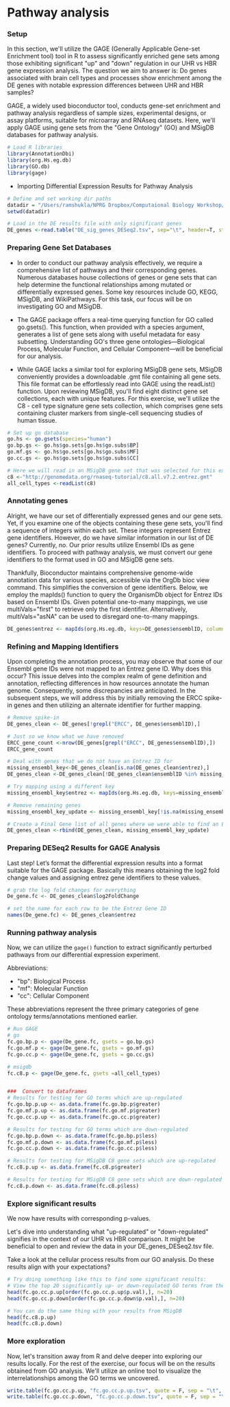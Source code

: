 # Pathway analysis
### Setup
In this section, we'll utilize the GAGE (Generally Applicable Gene-set Enrichment tool) tool in R to assess significantly enriched gene sets among those exhibiting significant "up" and "down" regulation in our UHR vs HBR gene expression analysis. The question we aim to answer is: Do genes associated with brain cell types and processes show enrichment among the DE genes with notable expression differences between UHR and HBR samples?

GAGE, a widely used bioconductor tool, conducts gene-set enrichment and pathway analysis regardless of sample sizes, experimental designs, or assay platforms, suitable for microarray and RNAseq datasets. Here, we'll apply GAGE using gene sets from the "Gene Ontology" (GO) and MSigDB databases for pathway analysis.

```R
# Load R libraries 
library(AnnotationDbi)
library(org.Hs.eg.db)
library(GO.db)
library(gage)
```
- Importing Differential Expression Results for Pathway Analysis
```R
# Define and set working dir paths
datadir = "/Users/ramshukla/NPRG Dropbox/Computaional Biology Workshop/Day2/Differential Expression/DE_Results"
setwd(datadir)

# Load in the DE results file with only significant genes
DE_genes <-read.table("DE_sig_genes_DESeq2.tsv", sep="\t", header=T, stringsAsFactors = F)
```
### Preparing Gene Set Databases
- In order to conduct our pathway analysis effectively, we require a comprehensive list of pathways and their corresponding genes. Numerous databases house collections of genes or gene sets that can help determine the functional relationships among mutated or differentially expressed genes. Some key resources include GO, KEGG, MSigDB, and WikiPathways. For this task, our focus will be on investigating GO and MSigDB.

- The GAGE package offers a real-time querying function for GO called go.gsets(). This function, when provided with a species argument, generates a list of gene sets along with useful metadata for easy subsetting. Understanding GO's three gene ontologies—Biological Process, Molecular Function, and Cellular Component—will be beneficial for our analysis.

- While GAGE lacks a similar tool for exploring MSigDB gene sets, MSigDB conveniently provides a downloadable .gmt file containing all gene sets. This file format can be effortlessly read into GAGE using the readList() function. Upon reviewing MSigDB, you'll find eight distinct gene set collections, each with unique features. For this exercise, we'll utilize the C8 - cell type signature gene sets collection, which comprises gene sets containing cluster markers from single-cell sequencing studies of human tissue.

```R
# Set up go database
go.hs <- go.gsets(species="human")
go.bp.gs <- go.hs$go.sets[go.hs$go.subs$BP]
go.mf.gs <- go.hs$go.sets[go.hs$go.subs$MF]
go.cc.gs <- go.hs$go.sets[go.hs$go.subs$CC]

# Here we will read in an MSigDB gene set that was selected for this exercise. 
c8 <-"http://genomedata.org/rnaseq-tutorial/c8.all.v7.2.entrez.gmt"
all_cell_types <-readList(c8)
```
### Annotating genes
Alright, we have our set of differentially expressed genes and our gene sets. Yet, if you examine one of the objects containing these gene sets, you'll find a sequence of integers within each set. These integers represent Entrez gene identifiers. However, do we have similar information in our list of DE genes? Currently, no. Our prior results utilize Ensembl IDs as gene identifiers. To proceed with pathway analysis, we must convert our gene identifiers to the format used in GO and MSigDB gene sets.

Thankfully, Bioconductor maintains comprehensive genome-wide annotation data for various species, accessible via the OrgDb bioc view command. This simplifies the conversion of gene identifiers. Below, we employ the mapIds() function to query the OrganismDb object for Entrez IDs based on Ensembl IDs. Given potential one-to-many mappings, we use multiVals="first" to retrieve only the first identifier. Alternatively, multiVals="asNA" can be used to disregard one-to-many mappings.

```R
DE_genes$entrez <- mapIds(org.Hs.eg.db, keys=DE_genes$ensemblID, column="ENTREZID", keytype="ENSEMBL", multiVals="first")
```
### Refining and Mapping Identifiers
Upon completing the annotation process, you may observe that some of our Ensembl gene IDs were not mapped to an Entrez gene ID. Why does this occur? This issue delves into the complex realm of gene definition and annotation, reflecting differences in how resources annotate the human genome. Consequently, some discrepancies are anticipated. In the subsequent steps, we will address this by initially removing the ERCC spike-in genes and then utilizing an alternate identifier for further mapping.

```R
# Remove spike-in
DE_genes_clean <- DE_genes[!grepl("ERCC", DE_genes$ensemblID),]

# Just so we know what we have removed 
ERCC_gene_count <-nrow(DE_genes[grepl("ERCC", DE_genes$ensemblID),])
ERCC_gene_count

# Deal with genes that we do not have an Entrez ID for 
missing_ensembl_key<-DE_genes_clean[is.na(DE_genes_clean$entrez),]
DE_genes_clean <-DE_genes_clean[!DE_genes_clean$ensemblID %in% missing_ensembl_key$ensemblID,]

# Try mapping using a different key
missing_ensembl_key$entrez <- mapIds(org.Hs.eg.db, keys=missing_ensembl_key$Symbol, column="ENTREZID", keytype="SYMBOL", multiVal='first')

# Remove remaining genes 
missing_ensembl_key_update <- missing_ensembl_key[!is.na(missing_ensembl_key$entrez),]

# Create a Final Gene list of all genes where we were able to find an Entrez ID (using two approaches)
DE_genes_clean <-rbind(DE_genes_clean, missing_ensembl_key_update)
```
### Preparing DESeq2 Results for GAGE Analysis
Last step! Let’s format the differential expression results into a format suitable for the GAGE package. Basically this means obtaining the log2 fold change values and assigning entrez gene identifiers to these values.

```R
# grab the log fold changes for everything
De_gene.fc <- DE_genes_clean$log2FoldChange

# set the name for each row to be the Entrez Gene ID
names(De_gene.fc) <- DE_genes_clean$entrez
```
### Running pathway analysis
Now, we can utilize the `gage()` function to extract significantly perturbed pathways from our differential expression experiment.

Abbreviations:
- "bp": Biological Process
- "mf": Molecular Function
- "cc": Cellular Component

These abbreviations represent the three primary categories of gene ontology terms/annotations mentioned earlier.

```R
# Run GAGE
# go 
fc.go.bp.p <- gage(De_gene.fc, gsets = go.bp.gs)
fc.go.mf.p <- gage(De_gene.fc, gsets = go.mf.gs)
fc.go.cc.p <- gage(De_gene.fc, gsets = go.cc.gs)

# msigdb
fc.c8.p <- gage(De_gene.fc, gsets =all_cell_types)


###  Convert to dataframes 
# Results for testing for GO terms which are up-regulated
fc.go.bp.p.up <- as.data.frame(fc.go.bp.p$greater)
fc.go.mf.p.up <- as.data.frame(fc.go.mf.p$greater)
fc.go.cc.p.up <- as.data.frame(fc.go.cc.p$greater)

# Results for testing for GO terms which are down-regulated
fc.go.bp.p.down <- as.data.frame(fc.go.bp.p$less)
fc.go.mf.p.down <- as.data.frame(fc.go.mf.p$less)
fc.go.cc.p.down <- as.data.frame(fc.go.cc.p$less)

# Results for testing for MSigDB C8 gene sets which are up-regulated
fc.c8.p.up <- as.data.frame(fc.c8.p$greater)

# Results for testing for MSigDB C8 gene sets which are down-regulated
fc.c8.p.down <- as.data.frame(fc.c8.p$less)
```
### Explore significant results
We now have results with corresponding p-values.

Let's dive into understanding what "up-regulated" or "down-regulated" signifies in the context of our UHR vs HBR comparison. It might be beneficial to open and review the data in your DE_genes_DESeq2.tsv file.

Take a look at the cellular process results from our GO analysis. Do these results align with your expectations?

```R
# Try doing something like this to find some significant results:
# View the top 20 significantly up- or down-regulated GO terms from the Cellular Component Ontology
head(fc.go.cc.p.up[order(fc.go.cc.p.up$p.val),], n=20)
head(fc.go.cc.p.down[order(fc.go.cc.p.down$p.val),], n=20)

# You can do the same thing with your results from MSigDB
head(fc.c8.p.up)
head(fc.c8.p.down)
```
### More exploration
Now, let's transition away from R and delve deeper into exploring our results locally. For the rest of the exercise, our focus will be on the results obtained from GO analysis. We'll utilize an online tool to visualize the interrelationships among the GO terms we uncovered.

```R
write.table(fc.go.cc.p.up, "fc.go.cc.p.up.tsv", quote = F, sep = "\t", col.names = T, row.names = T)
write.table(fc.go.cc.p.down, "fc.go.cc.p.down.tsv", quote = F, sep = "\t", col.names = T, row.names = T)
```
